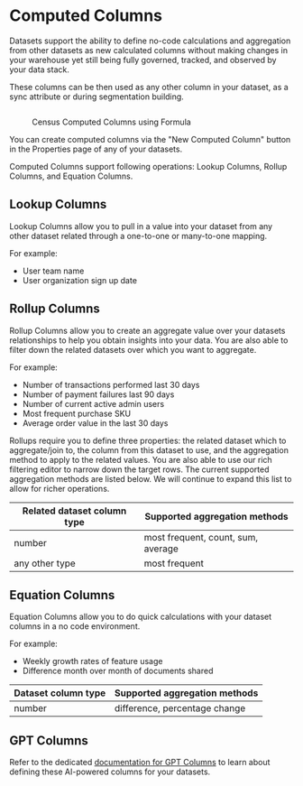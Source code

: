 # Computed Columns

Datasets support the ability to define no-code calculations and aggregation from other datasets as new calculated columns without making changes in your warehouse yet still being fully governed, tracked, and observed by your data stack.

These columns can be then used as any other column in your dataset, as a sync attribute or during segmentation building.

<figure><img src="../.gitbook/assets/Screenshot 2024-06-09 at 5.17.32 AM.png" alt=""><figcaption><p>Census Computed Columns using Formula</p></figcaption></figure>

You can create computed columns via the "New Computed Column" button in the Properties page of any of your datasets.&#x20;

Computed Columns support following operations: Lookup Columns, Rollup Columns, and Equation Columns.

## Lookup Columns

Lookup Columns allow you to pull in a value into your dataset from any other dataset related through a  one-to-one or many-to-one mapping.

For example:

* User team name
* User organization sign up date&#x20;

## Rollup Columns&#x20;

Rollup Columns allow you to create an aggregate value over your datasets relationships to help you obtain insights into your data. You are also able to filter down the related datasets over which you want to aggregate.

For example:&#x20;

* Number of transactions performed last 30 days
* Number of payment failures last 90 days
* Number of current active admin users
* Most frequent purchase SKU
* Average order value in the last 30 days

Rollups require you to define three properties: the related dataset which to aggregate/join to, the column from this dataset to use, and the aggregation method to apply to the related values. You are also able to use our rich filtering editor to narrow down the target rows. The current supported aggregation methods are listed below. We will continue to expand this list to allow for richer operations.

| Related dataset column type | Supported aggregation methods      |
| --------------------------- | ---------------------------------- |
| number                      | most frequent, count, sum, average |
| any other type              | most frequent                      |

## Equation Columns

Equation Columns allow you to do quick calculations with your dataset columns in a no code environment.

For example:

* Weekly growth rates of feature usage
* Difference month over month of documents shared

| Dataset column type | Supported aggregation methods |
| ------------------- | ----------------------------- |
| number              | difference, percentage change |

## GPT Columns

Refer to the dedicated [documentation for GPT Columns](gpt-columns/) to learn about defining these AI-powered columns for your datasets.
